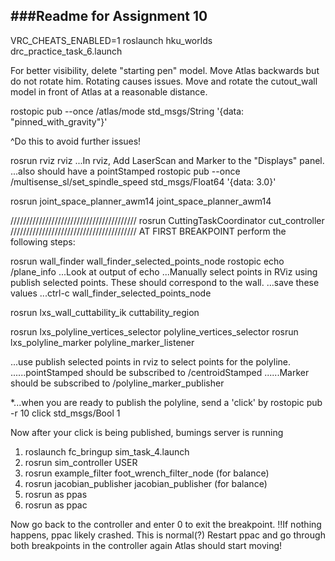 ###Readme for Assignment 10
------------------------------

VRC_CHEATS_ENABLED=1 roslaunch hku_worlds drc_practice_task_6.launch

For better visibility, delete "starting pen" model.
Move Atlas backwards but do not rotate him.  Rotating causes issues.
Move and rotate the cutout_wall model in front of Atlas at a reasonable distance.

rostopic pub --once /atlas/mode std_msgs/String '{data: "pinned_with_gravity"}'

^Do this to avoid further issues!

rosrun rviz rviz
...In rviz, Add LaserScan and Marker to the "Displays" panel.
...also should have a pointStamped
rostopic pub --once /multisense_sl/set_spindle_speed std_msgs/Float64 '{data: 3.0}'

rosrun joint_space_planner_awm14 joint_space_planner_awm14 

////////////////////////////////////////
rosrun CuttingTaskCoordinator cut_controller
////////////////////////////////////////
AT FIRST BREAKPOINT perform the following steps:

rosrun wall_finder wall_finder_selected_points_node
rostopic echo /plane_info
...Look at output of echo
...Manually select points in RViz using publish selected points. These should correspond to the wall.
...save these values
...ctrl-c wall_finder_selected_points_node

rosrun lxs_wall_cuttability_ik cuttability_region

rosrun lxs_polyline_vertices_selector polyline_vertices_selector
rosrun lxs_polyline_marker polyline_marker_listener

...use publish selected points in rviz to select points for the polyline.
......pointStamped should be subscribed to /centroidStamped
......Marker should be subscribed to /polyline_marker_publisher


*...when you are ready to publish the polyline, send a 'click' by
rostopic pub -r 10 click std_msgs/Bool 1


Now after your click is being published, bumings server is running
1. roslaunch fc_bringup sim_task_4.launch 
2. rosrun sim_controller USER
3. rosrun example_filter foot_wrench_filter_node (for balance)
4. rosrun jacobian_publisher jacobian_publisher (for balance)
5. rosrun as ppas
6. rosrun as ppac


Now go back to the controller and enter 0 to exit the breakpoint.
!!If nothing happens, ppac likely crashed.  This is normal(?) Restart ppac and go through both breakpoints in the controller again
Atlas should start moving!
